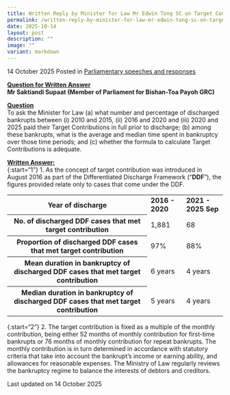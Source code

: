 ```yaml
---
title: Written Reply by Minister for Law Mr Edwin Tong SC on Target Contribution Payment Rates among Discharged Bankrupts from 2010 to 2020
permalink: /written-reply-by-minister-for-law-mr-edwin-tong-sc-on-target/
date: 2025-10-14
layout: post
description: ""
image: ""
variant: markdown
---
```

14 October 2025 Posted in [Parliamentary speeches and responses](/news/parliamentary-speeches) 

<b><u>Question for Written Answer</u></b><br>
<b>Mr Saktiandi Supaat (Member of Parliament for Bishan-Toa Payoh GRC)</b>

<b><u>Question</u></b><br>
To ask the Minister for Law (a) what number and percentage of discharged bankrupts between (i) 2010 and 2015, (ii) 2016 and 2020 and (iii) 2020 and 2025 paid their Target Contributions in full prior to discharge; (b) among these bankrupts, what is the average and median time spent in bankruptcy over those time periods; and (c) whether the formula to calculate Target Contributions is adequate.

<b><u>Written Answer:</u></b><br>
{:start=“1”}
1.&nbsp;As the concept of target contribution was introduced in August 2016 as part of the Differentiated Discharge Framework (“<b>DDF</b>”), the figures provided relate only to cases that come under the DDF.

<table>
  <tbody><tr>
    <th scope="row"><b>Year of discharge</b></th>
    <td><b>2016 - 2020</b></td>
    <td><b>2021 - 2025 Sep</b></td>
  </tr>
  <tr>
    <th scope="row"><b>No. of discharged DDF cases that met target contribution</b></th>
    <td>1,881</td>
    <td>68</td>
  </tr>
	<tr>
    <th scope="row"><b>Proportion of discharged DDF cases that met target contribution</b></th>
    <td>97%</td>
    <td>88%</td>
  </tr>
  <tr>
    <th scope="row"><b>Mean duration in bankruptcy of discharged DDF cases that met target contribution</b></th>
    <td>6 years</td>
    <td>4 years</td>
  </tr>
	  <tr>
    <th scope="row"><b>Median duration in bankruptcy of discharged DDF cases that met target contribution</b></th>
    <td>5 years</td>
    <td>4 years</td>
  </tr>
</tbody></table>

{:start=“2”}
2.&nbsp;The target contribution is fixed as a multiple of the monthly contribution, being either 52 months of monthly contribution for first-time bankrupts or 76 months of monthly contribution for repeat bankrupts. The monthly contribution is in turn determined in accordance with statutory criteria that take into account the bankrupt’s income or earning ability, and allowances for reasonable expenses. The Ministry of Law regularly reviews the bankruptcy regime to balance the interests of debtors and creditors. 

<p class="right-side-updated">Last updated on 14 October 2025</p>
